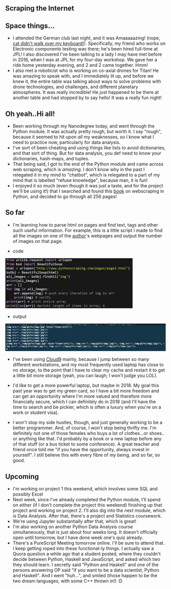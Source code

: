 ## Scraping the Internet

## Space things...

- I attended the German club last night, and it was Amaaaaazing! (nope, [cat didn't walk over my keyboard!](https://github.com/antirez/redis/issues/3909)). Specifically, my friend who works on Electronic components testing
  was there; he's been hired full-time at JPL! I also discovered I've been talking to a lady I may have met before 
  in 2016, when I was at JPL for my four-day workshop. We gave her a ride home yesterday evening, and 2 and 2 came 
  together. Hmm! 
- I also met a roboticist who is working on co-axial drones for Titan! He was amazing to speak with, and I immediately
  lit up, and before we knew it, the entire table was talking about ways to solve problems with drone technologies,
  and challenges, and different planetary atmospheres. It was really incredible! He just happened to be there 
  at another table and had stopped by to say hello! It was a really fun night!

## Oh yeah..Hi all!

- Been working through my Nanodegree today, and went through the Python module.
  It was actually pretty rough, but worth it. 
  I say "rough", because it seemed to hit upon *all* my weaknesses, so I know 
  what I need to practice now, particularly for data analysis.
- I've sort of been cheating and using things like lists to avoid dictionaries,
  and that sort of thing. But for data analysis, you def need to know your dictionaries,
  hash-maps, and tuples. 
- That being said, I got to the end of the Python module and came across web scraping,
  which is *amazing*. I don't know why in the past I relegated it in my mind to "chatbot",
  which is relegated to a part of my mind that is labelled "refuse knowledge", because 
  man, it is fun! 
- I enjoyed it so much (even though it was just a taste, and for the project we'll be using it!)
  that I searched and found this [book](http://zempirians.com/ebooks/Ryan%20Mitchell-Web%20Scraping%20with%20Python_%20Collecting%20Data%20from%20the%20Modern%20Web-O'Reilly%20Media%20(2015).pdf)
  on webscraping in Python, and decided to go through all 256 pages!

## So far

- I'm learning how to parse html on pages and find text, tags and other such useful information. 
  For example, this is a little script I made to find all the images on one of the [author](https://github.com/REMitchell)'s webpages
  and output the number of images on that page.
  
- code
<img src="/images/scrapey/scrapey2.png" width="400">

- output
<img src="/images/scrapey/scrapey1.png" width="600">

- I've been using [Cloud9](https://aws.amazon.com/cloud9/) mainly, because I jump between so many different 
  workstations, and my most frequently used laptop has close to no storage, to the point that I have to clear
  my cache and restart it to get a little bit more storage (yeah, you can laugh; I won't judge you LOL).
- I'd like to get a more powerful laptop, but maybe in 2018. My goal this past year was to get my green card,
  so I have a bit more freedom and can get an opportunity where I'm more valued and therefore more financially 
  secure, which I can definitely do in 2018 (and I'll have the time to search and be pickier, which is often a 
  luxury when you're on a work or student visa). 
  
- I won't stop my side hustles, though, and just generally working to be a better programmer. And, of course,
  I won't stop being thrifty me. I'm definitely not one of those females who buys a lot of clothes...or shoes..
  or anything like that. I'd probably by a book or a new laptop before any of that stuff (or a bus ticket
  to some conference). A great teacher and friend once told me "if you have the opportunity, always invest in 
  yourself". I still believe this with every fibre of my being, and so far, so good. 
  
## Upcoming

- I'm working on project 1 this weekend, which involves some SQL and possibly Excel
- Next week, since I've already completed the Python module, I'll spend on either
  (if I don't complete the project this weekend) finishing up that project and working
  on project 2. I'll also dig into the next module, which is Data Analysis. After that,
  there's a project and Statistics coursework. 
- We're using Jupyter substantially after that, which is great!
- I'm also working on another Python Data Analysis course simultaneously, that is just 
  about four weeks long. It doesn't officially open until tomorrow, but I have done 
  week one's quiz already. 
- There's a PureScript Meeting tomorrow online. I'll be sure to attend that. I keep 
  getting roped into these functional-ly things. I actually saw a Quora question a 
  while ago that a student posted, where they couldn't decide between Python, Haskell
  and JavaScript, and asked which two they should learn. I secretly said "Python and Haskell"
  and one of the persons answering OP said "if you want to be a data scientist, Python and Haskell".
  And I went "huh...", and smiled (those happen to be the two dream languages, with some C++ thrown in!) :D

